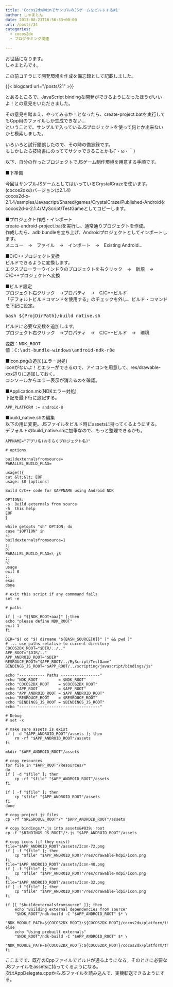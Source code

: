 ```yaml
---
title: 'Cocos2dx@WinでサンプルのJSゲームをビルドする#1'
author: しゃまとん
date: 2013-08-23T16:56:33+00:00
url: /posts/24
categories:
  - cocos2dx
  - プログラミング関連

---
```

お世話になります。  
しゃまとんです。

この前コチラにて開発環境を作成を備忘録として記載しました。  

{{< blogcard url="/posts/21" >}}

とあるところで、JavaScript bindingな開発ができるようになったほうがいいよ！との意見をいただきました。

その意見を踏まえ、やってみるか！となったら、create-project.batを実行してもCpp用のファイルしか生成できない…  
ということで、サンプルで入っているJSプロジェクトを使って何とか出来ないかと模索しました。

いろいろと試行錯誤したので、その時の備忘録です。  
もしかしたら技術書にのっててサクッできることかも(´・ω・｀)

以下、自分の作ったプロジェクトでJSゲーム制作環境を用意する手順です。

<!--more-->

■下準備

今回はサンプルJSゲームとしてはいっているCrystalCrazeを使います。(cocos2dxのバージョンは2.1.4)  
cocos2d-x-2.1.4/samples/Javascript/Shared/games/CrystalCraze/Published-Androidを  
cocos2d-x-2.1.4/MyScript/TestGameとしてコピーします。

■プロジェクト作成・インポート  
create-android-project.batを実行し、通常通りプロジェクトを作成。  
作成したら、adb bundleを立ち上げ、Androidプロジェクトとしてインポートします。  
メニュー　→　ファイル　→　インポート　→　Existing Android&#8230;

■C/C++プロジェクト変換  
ビルドできるように変換します。  
エクスプローラーウインドウのプロジェクトを右クリック　→　新規　→　C/C++プロジェクトへ変換

■ビルド設定  
プロジェクト右クリック　→プロパティ　→　C/C++ビルド  
「デフォルトビルドコマンドを使用する」のチェックを外し、ビルド・コマンドを下記に設定。

<pre class="brush: text; gutter: false">bash ${ProjDirPath}/build_native.sh</pre>

ビルドに必要な変数を追加します。  
プロジェクト右クリック　→プロパティ　→　C/C++ビルド　→　環境

<pre class="brush: text; gutter: false">変数：NDK_ROOT
値：C:\adt-bundle-windows\android-ndk-r8e</pre>

■icon.pngの追加(エラー対処)  
iconがないよ！とエラーができるので、アイコンを用意して、res/drawable-xxx辺りに追加しておく。  
コンソールからエラー表示が消えるのを確認。

■Application.mk(NDKエラー対処)  
下記を最下行に追記する。

```text
APP_PLATFORM := android-8
```

■build_native.shの編集  
以下の用に変更。JSファイルをビルド時にassetsに持ってくるようにする。  
デフォルトのbuild_native.shに加筆なので、もっと整理できるかも。

```text
APPNAME="アプリ名(おそらくプロジェクト名)"

# options

buildexternalsfromsource=
PARALLEL_BUILD_FLAG=

usage(){
cat &lt;&lt; EOF
usage: $0 [options]

Build C/C++ code for $APPNAME using Android NDK

OPTIONS:
-s	Build externals from source
-h	this help
EOF
}

while getopts "sh" OPTION; do
case "$OPTION" in
s)
buildexternalsfromsource=1
;;
p)
PARALLEL_BUILD_FLAG=\-j8
;;
h)
usage
exit 0
;;
esac
done

# exit this script if any commmand fails
set -e

# paths

if [ -z "${NDK_ROOT+aaa}" ];then
echo "please define NDK_ROOT"
exit 1
fi

DIR="$( cd "$( dirname "${BASH_SOURCE[0]}" )" && pwd )"
# ... use paths relative to current directory
COCOS2DX_ROOT="$DIR/../.."
APP_ROOT="$DIR/.."
APP_ANDROID_ROOT="$DIR"
RESROUCE_ROOT="$APP_ROOT/../MyScript/TestGame"
BINDINGS_JS_ROOT="$APP_ROOT/../scripting/javascript/bindings/js"

echo "----------- Paths -----------------"
echo "NDK_ROOT         = $NDK_ROOT"
echo "COCOS2DX_ROOT    = $COCOS2DX_ROOT"
echo "APP_ROOT         = $APP_ROOT"
echo "APP_ANDROID_ROOT = $APP_ANDROID_ROOT"
echo "RESROUCE_ROOT    = $RESROUCE_ROOT"
echo "BINDINGS_JS_ROOT = $BINDINGS_JS_ROOT"
echo "-----------------------------------"

# Debug
# set -x

# make sure assets is exist
if [ -d "$APP_ANDROID_ROOT"/assets ]; then
    rm -rf "$APP_ANDROID_ROOT"/assets
fi

mkdir "$APP_ANDROID_ROOT"/assets

# copy resources
for file in "$APP_ROOT"/Resources/*
do
if [ -d "$file" ]; then
    cp -rf "$file" "$APP_ANDROID_ROOT"/assets
fi

if [ -f "$file" ]; then
    cp "$file" "$APP_ANDROID_ROOT"/assets
fi
done

# copy project js files
cp -rf "$RESROUCE_ROOT"/* "$APP_ANDROID_ROOT"/assets

# copy bindings/*.js into assets&#039; root
cp -f "$BINDINGS_JS_ROOT"/*.js "$APP_ANDROID_ROOT"/assets

# copy icons (if they exist)
file="$APP_ANDROID_ROOT"/assets/Icon-72.png
if [ -f "$file" ]; then
	cp "$file" "$APP_ANDROID_ROOT"/res/drawable-hdpi/icon.png
fi
file="$APP_ANDROID_ROOT"/assets/Icon-48.png
if [ -f "$file" ]; then
	cp "$file" "$APP_ANDROID_ROOT"/res/drawable-mdpi/icon.png
fi
file="$APP_ANDROID_ROOT"/assets/Icon-32.png
if [ -f "$file" ]; then
	cp "$file" "$APP_ANDROID_ROOT"/res/drawable-ldpi/icon.png
fi

if [[ "$buildexternalsfromsource" ]]; then
    echo "Building external dependencies from source"
    "$NDK_ROOT"/ndk-build -C "$APP_ANDROID_ROOT" $* \
        "NDK_MODULE_PATH=${COCOS2DX_ROOT}:${COCOS2DX_ROOT}/cocos2dx/platform/third_party/android/source"
else
    echo "Using prebuilt externals"
    "$NDK_ROOT"/ndk-build -C "$APP_ANDROID_ROOT" $* \
        "NDK_MODULE_PATH=${COCOS2DX_ROOT}:${COCOS2DX_ROOT}/cocos2dx/platform/third_party/android/prebuilt"
fi
```

ここまでで、既存のCppファイルでビルドが通るようになる。そのときに必要なJSファイルをassetsに持ってくるようになる。  
次はAppDelegate.cppからJSファイルを読み込んで、実機転送できるようにする。
